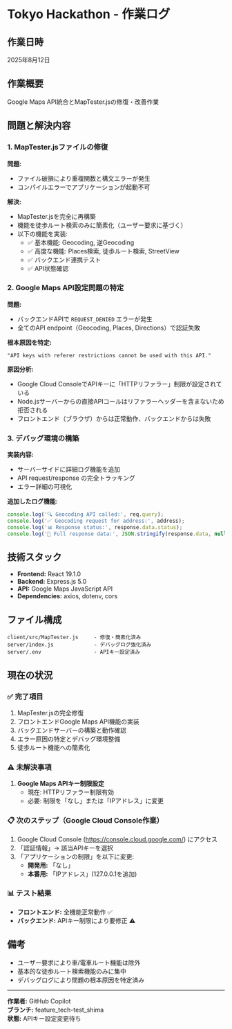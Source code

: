 # Tokyo Hackathon - 作業ログ

## 作業日時
2025年8月12日

## 作業概要
Google Maps API統合とMapTester.jsの修復・改善作業

## 問題と解決内容

### 1. MapTester.jsファイルの修復
**問題:**
- ファイル破損により重複関数と構文エラーが発生
- コンパイルエラーでアプリケーションが起動不可

**解決:**
- MapTester.jsを完全に再構築
- 機能を徒歩ルート検索のみに簡素化（ユーザー要求に基づく）
- 以下の機能を実装:
  - ✅ 基本機能: Geocoding, 逆Geocoding
  - ✅ 高度な機能: Places検索, 徒歩ルート検索, StreetView
  - ✅ バックエンド連携テスト
  - ✅ API状態確認

### 2. Google Maps API設定問題の特定
**問題:**
- バックエンドAPIで `REQUEST_DENIED` エラーが発生
- 全てのAPI endpoint（Geocoding, Places, Directions）で認証失敗

**根本原因を特定:**
```
"API keys with referer restrictions cannot be used with this API."
```

**原因分析:**
- Google Cloud ConsoleでAPIキーに「HTTPリファラー」制限が設定されている
- Node.jsサーバーからの直接APIコールはリファラーヘッダーを含まないため拒否される
- フロントエンド（ブラウザ）からは正常動作、バックエンドからは失敗

### 3. デバッグ環境の構築
**実装内容:**
- サーバーサイドに詳細ログ機能を追加
- API request/response の完全トラッキング
- エラー詳細の可視化

**追加したログ機能:**
```javascript
console.log('🔍 Geocoding API called:', req.query);
console.log('✅ Geocoding request for address:', address);
console.log('📊 Response status:', response.data.status);
console.log('📄 Full response data:', JSON.stringify(response.data, null, 2));
```

## 技術スタック
- **Frontend:** React 19.1.0
- **Backend:** Express.js 5.0
- **API:** Google Maps JavaScript API
- **Dependencies:** axios, dotenv, cors

## ファイル構成
```
client/src/MapTester.js     - 修復・簡素化済み
server/index.js             - デバッグログ強化済み
server/.env                 - APIキー設定済み
```

## 現在の状況

### ✅ 完了項目
1. MapTester.jsの完全修復
2. フロントエンドGoogle Maps API機能の実装
3. バックエンドサーバーの構築と動作確認
4. エラー原因の特定とデバッグ環境整備
5. 徒歩ルート機能への簡素化

### ⚠️ 未解決事項
1. **Google Maps APIキー制限設定**
   - 現在: HTTPリファラー制限有効
   - 必要: 制限を「なし」または「IPアドレス」に変更

### 📋 次のステップ（Google Cloud Console作業）
1. Google Cloud Console (https://console.cloud.google.com/) にアクセス
2. 「認証情報」→ 該当APIキーを選択
3. 「アプリケーションの制限」を以下に変更:
   - **開発用:** 「なし」
   - **本番用:** 「IPアドレス」(127.0.0.1を追加)

### 📊 テスト結果
- **フロントエンド:** 全機能正常動作 ✅
- **バックエンド:** APIキー制限により要修正 ⚠️

## 備考
- ユーザー要求により車/電車ルート機能は除外
- 基本的な徒歩ルート検索機能のみに集中
- デバッグログにより問題の根本原因を特定済み

---
**作業者:** GitHub Copilot  
**ブランチ:** feature_tech-test_shima  
**状態:** APIキー設定変更待ち
